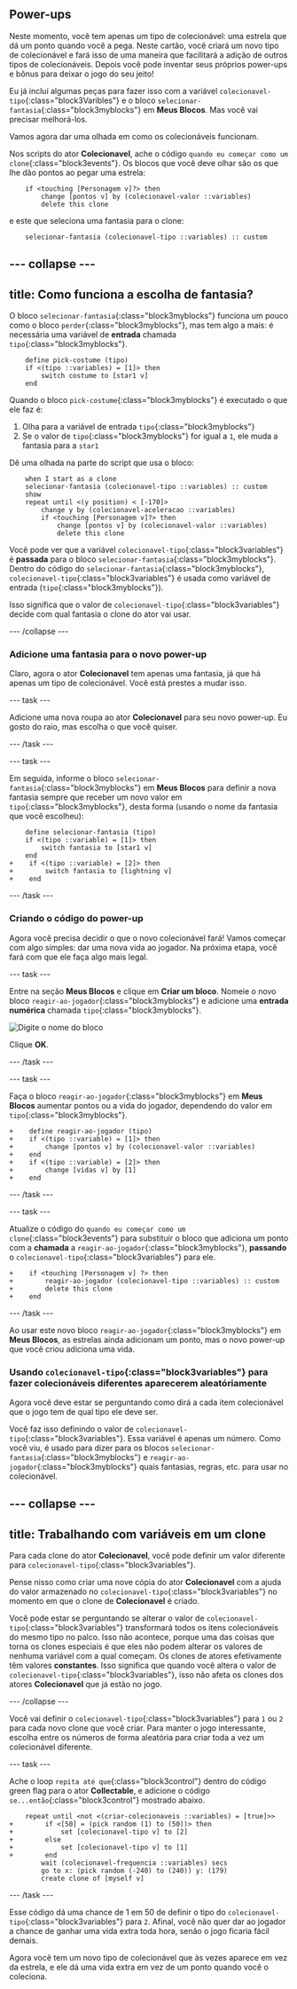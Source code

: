 ## Power-ups

Neste momento, você tem apenas um tipo de colecionável: uma estrela que dá um ponto quando você a pega. Neste cartão, você criará um novo tipo de colecionável e fará isso de uma maneira que facilitará a adição de outros tipos de colecionáveis. Depois você pode inventar seus próprios power-ups e bônus para deixar o jogo do seu jeito!

Eu já incluí algumas peças para fazer isso com a variável `colecionavel-tipo`{:class="block3Varibles"} e o bloco `selecionar-fantasia`{:class="block3myblocks"} em **Meus Blocos**. Mas você vai precisar melhorá-los.

Vamos agora dar uma olhada em como os colecionáveis funcionam.

Nos scripts do ator **Colecionavel**, ache o código `quando eu começar como um clone`{:class="block3events"}. Os blocos que você deve olhar são os que lhe dão pontos ao pegar uma estrela:

```blocks3
    if <touching [Personagem v]?> then
        change [pontos v] by (colecionavel-valor ::variables)
        delete this clone
```

e este que seleciona uma fantasia para o clone:

```blocks3
    selecionar-fantasia (colecionavel-tipo ::variables) :: custom
```

--- collapse ---
---
title: Como funciona a escolha de fantasia?
---

O bloco `selecionar-fantasia`{:class="block3myblocks"} funciona um pouco como o bloco `perder`{:class="block3myblocks"}, mas tem algo a mais: é necessária uma variável de **entrada** chamada `tipo`{:class="block3myblocks"}.

```blocks3
    define pick-costume (tipo)
    if <(tipo ::variables) = [1]> then
        switch costume to [star1 v]
    end
```

Quando o bloco `pick-costume`{:class="block3myblocks"} é executado o que ele faz é:

1. Olha para a variável de entrada `tipo`{:class="block3myblocks"}
2. Se o valor de `tipo`{:class="block3myblocks"} for igual a `1`, ele muda a fantasia para a `star1`

Dê uma olhada na parte do script que usa o bloco:

```blocks3
    when I start as a clone
    selecionar-fantasia (colecionavel-tipo ::variables) :: custom
    show
    repeat until <(y position) < [-170]>
        change y by (colecionavel-aceleracao ::variables)
        if <touching [Personagem v]?> then
            change [pontos v] by (colecionavel-valor ::variables)
            delete this clone
```

Você pode ver que a variável `colecionavel-tipo`{:class="block3variables"} é **passada** para o bloco `selecionar-fantasia`{:class="block3myblocks"}. Dentro do código do `selecionar-fantasia`{:class="block3myblocks"}, `colecionavel-tipo`{:class="block3variables"} é usada como variável de entrada (`tipo`{:class="block3myblocks"}).

Isso significa que o valor de `colecionavel-tipo`{:class="block3variables"} decide com qual fantasia o clone do ator vai usar.

--- /collapse ---

### Adicione uma fantasia para o novo power-up

Claro, agora o ator **Colecionavel** tem apenas uma fantasia, já que há apenas um tipo de colecionável. Você está prestes a mudar isso.

--- task ---

Adicione uma nova roupa ao ator **Colecionavel** para seu novo power-up. Eu gosto do raio, mas escolha o que você quiser.

--- /task ---

--- task ---

Em seguida, informe o bloco `selecionar-fantasia`{:class="block3myblocks"} em **Meus Blocos** para definir a nova fantasia sempre que receber um novo valor em `tipo`{:class="block3myblocks"}, desta forma (usando o nome da fantasia que você escolheu):

```blocks3
    define selecionar-fantasia (tipo)
    if <(tipo ::variable) = [1]> then
        switch fantasia to [star1 v]
    end
+    if <(tipo ::variable) = [2]> then
+        switch fantasia to [lightning v]
+    end
```

--- /task ---

### Criando o código do power-up

Agora você precisa decidir o que o novo colecionável fará! Vamos começar com algo simples: dar uma nova vida ao jogador. Na próxima etapa, você fará com que ele faça algo mais legal.

--- task ---

Entre na seção **Meus Blocos** e clique em **Criar um bloco**. Nomeie o novo bloco `reagir-ao-jogador`{:class="block3myblocks"} e adicione uma **entrada numérica** chamada `tipo`{:class="block3myblocks"}.

![Digite o nome do bloco](images/powerupMakeName.png)

Clique **OK**.

--- /task ---

--- task ---

Faça o bloco `reagir-ao-jogador`{:class="block3myblocks"} em **Meus Blocos** aumentar pontos ou a vida do jogador, dependendo do valor em `tipo`{:class="block3myblocks"}.

```blocks3
+    define reagir-ao-jogador (tipo)
+    if <(tipo ::variable) = [1]> then
+        change [pontos v] by (colecionavel-valor ::variables)
+    end
+    if <(tipo ::variable) = [2]> then
+        change [vidas v] by [1]
+    end
```

--- /task ---

--- task ---

Atualize o código do `quando eu começar como um clone`{:class="block3events"} para substituir o bloco que adiciona um ponto com a **chamada** a `reagir-ao-jogador`{:class="block3myblocks"}, **passando** o `colecionavel-tipo`{:class="block3variables"} para ele.

```blocks3
+    if <touching [Personagem v] ?> then
+        reagir-ao-jogador (colecionavel-tipo ::variables) :: custom
+        delete this clone
+    end
```

--- /task ---

Ao usar este novo bloco `reagir-ao-jogador`{:class="block3myblocks"} em **Meus Blocos**, as estrelas ainda adicionam um ponto, mas o novo power-up que você criou adiciona uma vida.

### Usando `colecionavel-tipo`{:class="block3variables"} para fazer colecionáveis diferentes aparecerem aleatóriamente

Agora você deve estar se perguntando como dirá a cada item colecionável que o jogo tem de qual tipo ele deve ser.

Você faz isso definindo o valor de `colecionavel-tipo`{:class="block3variables"}. Essa variável é apenas um número. Como você viu, é usado para dizer para os blocos `selecionar-fantasia`{:class="block3myblocks"} e `reagir-ao-jogador`{:class="block3myblocks"} quais fantasias, regras, etc. para usar no colecionável.

--- collapse ---
---
title: Trabalhando com variáveis em um clone
---

Para cada clone do ator **Colecionavel**, você pode definir um valor diferente para `colecionavel-tipo`{:class="block3variables"}.

Pense nisso como criar uma nove cópia do ator **Colecionavel** com a ajuda do valor armazenado no `colecionavel-tipo`{:class="block3variables"} no momento em que o clone de **Colecionavel** é criado.

Você pode estar se perguntando se alterar o valor de `colecionavel-tipo`{:class="block3variables"} transformará todos os itens colecionáveis do mesmo tipo no palco. Isso não acontece, porque uma das coisas que torna os clones especiais é que eles não podem alterar os valores de nenhuma variável com a qual começam. Os clones de atores efetivamente têm valores **constantes**. Isso significa que quando você altera o valor de `colecionavel-tipo`{:class="block3variables"}, isso não afeta os clones dos atores **Colecionavel** que já estão no jogo.

--- /collapse ---

Você vai definir o `colecionavel-tipo`{:class="block3variables"} para `1` ou `2` para cada novo clone que você criar. Para manter o jogo interessante, escolha entre os números de forma aleatória para criar toda a vez um colecionável diferente.

--- task ---

Ache o loop `repita até que`{:class="block3control"} dentro do código green flag para o ator **Collectable**, e adicione o código `se...então`{:class="block3control"} mostrado abaixo.

```blocks3
    repeat until <not <(criar-colecionaveis ::variables) = [true]>>
+        if <[50] = (pick random (1) to (50))> then
+            set [colecionavel-tipo v] to [2]
+        else
+            set [colecionavel-tipo v] to [1]
+        end
        wait (colecionavel-frequencia ::variables) secs
        go to x: (pick random (-240) to (240)) y: (179)
        create clone of [myself v]
```

--- /task ---

Esse código dá uma chance de 1 em 50 de definir o tipo do `colecionavel-tipo`{:class="block3variables"} para `2`. Afinal, você não quer dar ao jogador a chance de ganhar uma vida extra toda hora, senão o jogo ficaria fácil demais.

Agora você tem um novo tipo de colecionável que às vezes aparece em vez da estrela, e ele dá uma vida extra em vez de um ponto quando você o coleciona.